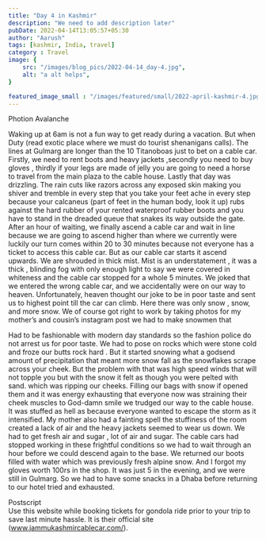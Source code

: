 ```yaml
---
title: "Day 4 in Kashmir"
description: "We need to add description later"
pubDate: 2022-04-14T13:05:57+05:30
author: "Aarush"
tags: [kashmir, India, travel]
category : Travel
image: {
    src: "/images/blog_pics/2022-04-14_day-4.jpg",
    alt: "a alt helps",
}

featured_image_small : "/images/featured/small/2022-april-kashmir-4.jpg"
---
```

Photion Avalanche    

Waking up at 6am is not a fun way to get ready during a vacation. But when Duty (read exotic place where we must do tourist shenanigans  calls). The lines at Gulmarg are longer than the 10 Titanoboas just to bet on a cable car. Firstly, we need to rent boots and heavy jackets ,secondly you need to buy gloves , thirdly if your legs are made of jelly you are going to  need a horse to travel from the main plaza to the cable house. Lastly that day was drizzling. The rain cuts like razors across any exposed skin making you shiver and tremble  in every step that you take your feet ache in every step because your calcaneus (part of feet in the human body, look it up) rubs against the hard rubber of your rented waterproof rubber boots and you have to stand in the dreaded queue that snakes its way outside the gate. After an hour of waiting, we finally ascend a cable car and wait in line because we are going to ascend higher  than where we currently were luckily our turn comes within 20 to 30 minutes because not everyone has a ticket to access this cable car. But as our cable car starts it ascend upwards. We are shrouded in thick mist. Mist is an understatement , it was a thick , blinding fog with only enough light to say we were covered in whiteness and the cable car stopped for a whole 5 minutes. We joked that we entered the wrong cable car, and we accidentally were on our way to heaven. Unfortunately, heaven thought our joke to be in poor taste  and sent us to highest point till the car can climb. Here there was only snow , snow, and more snow. We of course got right to work by taking photos for my mother’s and cousin’s instagram post we had to make snowmen that    


Had to be fashionable with modern day standards so the fashion police do not arrest us for poor taste. We had to pose on rocks which were stone cold and froze our butts rock hard . But it started snowing what a godsend amount of precipitation that meant more snow fall as the snowflakes scrape across your cheek. But the problem with that was high speed winds that will not topple you but with the snow it felt as though you were pelted with sand. which was ripping our cheeks. Filling our bags with snow if opened them and it was energy exhausting that everyone now was straining their cheek muscles to God-damn smile we trudged our way to the cable house. It was stuffed as hell as because everyone wanted to escape the storm as it intensified. My mother also had a fainting spell the stuffiness of the room created a lack of air and the heavy jackets seemed to  wear us down. We had to get fresh air and sugar , lot of air and sugar. The cable cars had stopped working in  these frightful conditions so we had to wait through an hour before we could descend again to the base. We returned our boots filled with water which was previously fresh alpine snow. And I forgot my gloves worth 100rs in the shop. It was just  5 in the evening, and we were still in Gulmarg. So we had to have some snacks in a Dhaba before returning to our hotel  tried and exhausted.

Postscript   
Use this website while booking tickets for gondola ride prior to your trip to save last minute hassle. It is their official site (www.jammukashmircablecar.com/).

